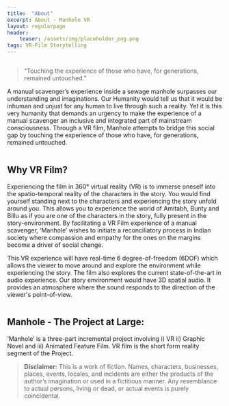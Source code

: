 ```yaml
---
title:  "About"
excerpt: About - Manhole VR
layout: regularpage
header:
    teaser: /assets/img/placeholder_png.png
tags: VR-Film Storytelling
---
```


<figure class="align-center" style="width: 100%; max-width:400px;">
  <img src="{{ site.url }}{{ site.baseurl }}/assets/img/mvrimages/manhole_title_animated.gif" alt="">
</figure> 

> <large> “Touching the experience of those who have, for generations, remained untouched.” </large>

A manual scavenger’s experience inside a sewage manhole surpasses our understanding and imaginations. Our Humanity would tell us that it would be inhuman and unjust for any human to live through such a reality. Yet it is this very humanity that demands an urgency to make the experience of a manual scavenger an inclusive and integrated part of mainstream consciousness. Through a VR film, Manhole attempts to bridge this social gap by touching the experience of those who have, for generations, remained untouched. 


<figure class="align-center" style="width:100%; max-width:400px;">
  <img src="{{ site.url }}{{ site.baseurl }}/assets/img/mvrimages/about_vr.png" alt="">
</figure> 

## **Why VR Film?**

Experiencing the film in 360° virtual reality (VR) is to immerse oneself into the spatio-temporal reality of the characters in the story. You would find yourself standing next to the characters and experiencing the story unfold around you. This allows you to experience the world of Amitabh, Bunty and Billu as if you are one of the characters in the story, fully present in the story-environment. By facilitating a VR Film experience of a manual scavenger, ‘Manhole’ wishes to initiate a reconciliatory process in Indian society where compassion and empathy for the ones on the margins become a driver of social change.

This VR experience will have real-time 6 degree-of-freedom (6DOF) which allows the viewer to move around and explore the environment while experiencing the story. The film also explores the current state-of-the-art in audio experience. Our story environment would have 3D spatial audio. It provides an atmosphere where the sound responds to the direction of the viewer's point-of-view. 

<figure class="align-center" style="width:100%; max-width:300px;">
  <img src="{{ site.url }}{{ site.baseurl }}/assets/img/mvrimages/manhole_title_hindi.png" alt="">
</figure> 


## **Manhole - The Project at Large:**
‘Manhole’ is a three-part incremental project involving i) VR ii) Graphic Novel and iii) Animated Feature Film. VR film is the short form reality segment of the Project. 

> **Disclaimer:** This is a work of fiction. Names,
characters, businesses, places, events, locales, and
incidents are either the products of the author’s imagination
or used in a fictitious manner. Any resemblance to actual
persons, living or dead, or actual events is purely
coincidental.
